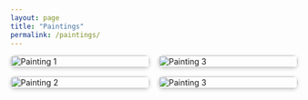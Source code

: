 ```yaml
---
layout: page
title: "Paintings"
permalink: /paintings/
---
```


<style>
.gallery {
  column-count: 2; /* adjust number of columns */
  column-gap: 1rem;
}

.gallery img {
  width: 100%;
  height: auto;
  border-radius: 8px;
  margin-bottom: 1rem;
  box-shadow: 0 2px 6px rgba(0,0,0,0.2);
  cursor: pointer;
  transition: transform 0.2s ease;
}

.gallery img:hover {
  transform: scale(1.02);
}

/* Lightbox styles */
#lightbox {
  position: fixed;
  top: 0;
  left: 0;
  width: 100%;
  height: 100%;
  background: rgba(0, 0, 0, 0.5);
  display: none;
  justify-content: center;
  align-items: center;
  z-index: 1000;
}

#lightbox img {
  max-width: 90%;
  max-height: 90%;
  border-radius: 10px;
  box-shadow: 0 0 20px rgba(255,255,255,0.2);
}

#lightbox .close-btn {
  position: absolute;
  top: 20px;
  right: 30px;
  font-size: 32px;
  font-weight: bold;
  color: white;
  cursor: pointer;
  background: rgba(0, 0, 0, 0.3);
  border-radius: 50%;
  width: 40px;
  height: 40px;
  display: flex;
  align-items: center;
  justify-content: center;
  line-height: 1;
  transition: background 0.2s;
}

#lightbox .close-btn:hover {
  background: rgba(255, 255, 255, 0.2);
}

@media (max-width: 768px) {
  .gallery {
    column-count: 1;
  }
}
</style>

<div class="gallery">
  <img src="{{ '/paintings/painting_1.jpg' | relative_url }}" alt="Painting 1" onclick="openLightbox(this)">
  <img src="{{ '/paintings/painting_2.jpg' | relative_url }}" alt="Painting 2" onclick="openLightbox(this)">
  <img src="{{ '/paintings/painting_3.jpg' | relative_url }}" alt="Painting 3" onclick="openLightbox(this)">
  <img src="{{ '/paintings/painting_4.jpg' | relative_url }}" alt="Painting 3" onclick="openLightbox(this)">
</div>

<div id="lightbox">
  <span class="close-btn" onclick="closeLightbox()">&times;</span>
  <img src="" id="lightbox-img">
</div>

<script>
function openLightbox(img) {
  const lightbox = document.getElementById('lightbox');
  const lightboxImg = document.getElementById('lightbox-img');
  lightboxImg.src = img.src;
  lightbox.style.display = 'flex';
}

function closeLightbox() {
  document.getElementById('lightbox').style.display = 'none';
}
</script>
